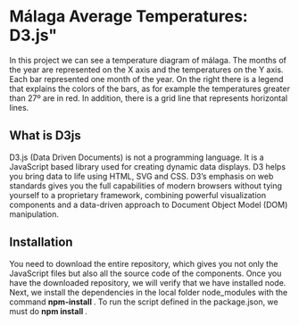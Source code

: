 <H1>Málaga Average Temperatures: D3.js"</H1>

In this project we can see a temperature diagram of málaga. The months of the year are represented on the X axis and the temperatures on the Y axis. Each bar represented one month of the year. On the right there is a legend that explains the colors of the bars, as for example the temperatures greater than 27º are in red. In addition, there is a grid line that represents horizontal lines.

<H2>What is D3js</H2>

D3.js (Data Driven Documents) is not a programming language. It is a JavaScript based library used for creating dynamic data displays. D3 helps you bring data to life using HTML, SVG and CSS. D3’s emphasis on web standards gives you the full capabilities of modern browsers without tying yourself to a proprietary framework, combining powerful visualization components and a data-driven approach to Document Object Model (DOM) manipulation.

<H2>Installation</H2>

You need to download the entire repository, which gives you not only the JavaScript files but also all the source code of the components. Once you have the downloaded repository, we will verify that we have installed node. Next, we install the dependencies in the local folder node_modules with the command <b> npm-install </b>.
To run the script defined in the package.json, we must do <b> npm install </b>.
